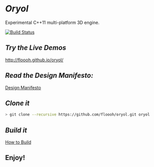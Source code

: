 # _Oryol_ #

Experimental C++11 multi-platform 3D engine.

[![Build Status](https://travis-ci.org/floooh/oryol.svg?branch=master)](https://travis-ci.org/floooh/oryol)

## _Try the Live Demos_ ##

http://floooh.github.io/oryol/

## _Read the Design Manifesto:_ ##

[Design Manifesto](DESIGN-MANIFESTO.md)

## _Clone it_ ##

```bash
> git clone --recursive https://github.com/floooh/oryol.git oryol
```

## _Build it_ ##

[How to Build](BUILD.md)

## Enjoy! ##

